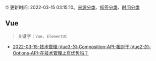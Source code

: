 :alarm_clock: 更新时间: 2022-03-15 03:15:10。[来源分类](../README.md)、[标签分类](../TAGS.md)、[时间分类](../TIMELINE.md)

## Vue


> 关键字：`Vue`、`ElementUI`



- [2022-03-15-技术管理-Vue3-的-Composition-API-相对于-Vue2-的-Options-API-在技术管理上有优势吗？](https://www.v2ex.com/t/840396) 